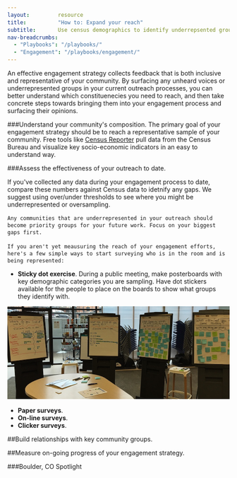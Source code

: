 ```yaml
---
layout: 		resource
title: 			"How to: Expand your reach"
subtitle: 		Use census demographics to identify underrepsented groups in your community engagement proces. 
nav-breadcrumbs:
  - "Playbooks": "/playbooks/"
  - "Engagement": "/playbooks/engagement/"
---
```

An effective engagement strategy collects feedback that is both inclusive and representative of your community. By surfacing any unheard voices or underrepresented groups in your current outreach processes, you can better understand which constituenecies you need to reach, and then take concrete steps towards bringing them into your engagement process and surfacing their opinions. 

###Understand your community's composition. 
The primary goal of your engagement strategy should be to reach a representative sample of your community. Free tools like [Census Reporter](http://censusreporter.org/) pull data from the Census Bureau and visualize key socio-economic indicators in an easy to understand way. 

###Assess the effectiveness of your outreach to date. 

If you've collected any data during your engagement process to date, compare these numbers against Census data to idetnify any gaps. We suggest using over/under thresholds to see where you might be underrepresented or oversampling.  

	Any communities that are underrepresented in your outreach should become priority groups for your future work. Focus on your biggest gaps first.

	If you aren't yet meausuring the reach of your engagement efforts, here's a few simple ways to start surveying who is in the room and is being represented: 

 * **Sticky dot exercise**. During a public meeting, make posterboards with key demographic categories you are sampling. Have dot stickers available for the people to place on the boards to show what groups they identify with. 

![Sticky dot exercise](/media/images/principles/dot-exercise.jpg "Learning who is in the room in Boulder, CO")

 * **Paper surveys**. 
 * **On-line surveys**. 
 * **Clicker surveys**. 

##Build relationships with key community groups.

##Measure on-going progress of your engagement strategy.


###Boulder, CO Spotlight
